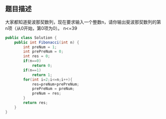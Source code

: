 ## 题目描述
大家都知道斐波那契数列，现在要求输入一个整数n，请你输出斐波那契数列的第n项（从0开始，第0项为0）。
n<=39

```java
public class Solution {
    public int Fibonacci(int n) {
        int preNum = 1;
        int prePreNum = 0;
        int res = 0;
        if(n==0)
            return 0;
        if(n==1)
            return 1;
        for(int i=2;i<=n;i++){
            res=preNum+prePreNum;
            prePreNum = preNum;
            preNum = res;
        }
        return res;
    }
}
```
